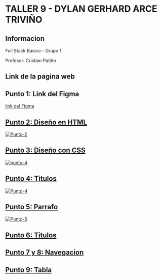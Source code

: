 <h1>TALLER 9 - DYLAN GERHARD ARCE TRIVIÑO</h1>
    <h2>Informacion</h2>
        <p>Full Stack Basico - Grupo 1</p>
        <p>Profesor: Cristian Patiño</p>

<h2>Link de la pagina web</h2>

<h2>Punto 1: Link del Figma</h2>
    <a href="https://www.figma.com/file/5UI6LHHb8z7FHZAh4jy8jh/DYLAN-GERHARD-ARCE-TRIVI%C3%91O?type=design&node-id=0%3A1&mode=design&t=2oAxdRiMVJYUm3ID-1">link del Figma</h2>

<h2>Punto 2: Diseño en HTML</h2>
    <img src="./public/images/punto-2.png>" alt="Punto-2"> 

<h2>Punto 3: Diseño con CSS</h2>
    <img src=":/publoc/images/punto-3.png" alt="punto-4">
    
<h2>Punto 4: Titulos</h2>
    <img src="./public/images/punto-4.png>" alt="Punto-4">

<h2>Punto 5: Parrafo</h2>
    <img src="./public/images/punto-5.png>" alt="Punto-5">

<h2>Punto 6: Titulos</h2>

<h2>Punto 7 y 8: Navegacion</h2>

<h2>Punto 9: Tabla</h2>


